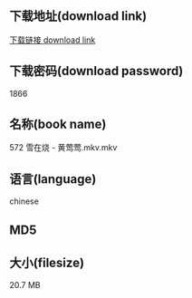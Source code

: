 ## 下载地址(download link)
[下载链接 download link](https://voluble-croquembouche-d321dc.netlify.app/?s=572+%E9%9B%AA%E5%9C%A8%E7%83%A7+-+%E9%BB%84%E8%8E%BA%E8%8E%BA.mkv)

## 下载密码(download password)
1866

## 名称(book name)
572 雪在烧 - 黄莺莺.mkv.mkv

## 语言(language)
chinese

## MD5


## 大小(filesize)
20.7 MB
